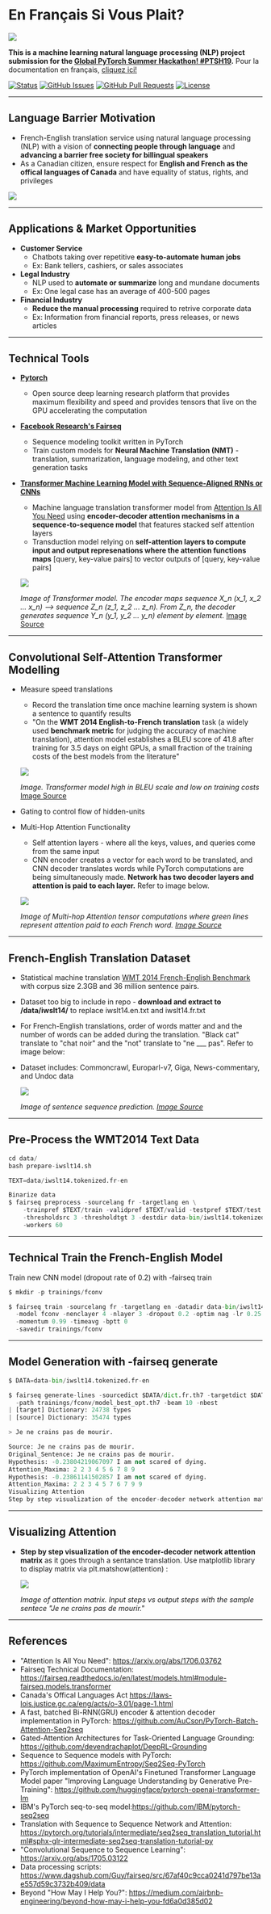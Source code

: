 # En Français Si Vous Plait?

![](https://github.com/lucylow/En_francais_si_vous_plait-/blob/master/screenshots/pytorch%20banner.png)

**This is a machine learning natural language processing (NLP) project submission for the [**Global PyTorch Summer Hackathon! #PTSH19**](https://pytorch.devpost.com/).** Pour la documentation en français, [cliquez ici!](https://github.com/lucylow/En_francais_si_vous_plait-/blob/master/README-fr.md)
<div>
  
  [![Status](https://img.shields.io/badge/status-active-success.svg)]()
  [![GitHub Issues](https://img.shields.io/github/issues/lucylow/En_francais_si_vous_plait-.svg)](https://github.com/lucylow/En_francais_si_vous_plait-/issues)
  [![GitHub Pull Requests](https://img.shields.io/github/issues-pr/lucylow/En_francais_si_vous_plait-.svg)](https://github.com/lucylow/En_francais_si_vous_plait-/pulls)
  [![License](https://img.shields.io/bower/l/bootstrap)]()

</div>

---

## Language Barrier Motivation
* French-English translation service using natural language processing (NLP) with a vision of **connecting people through language** and **advancing a barrier free society for billingual speakers**
* As a Canadian citizen, ensure respect for **English and French as the offical languages of Canada** and have equality of status, rights, and privileges

![](https://github.com/lucylow/En_francais_si_vous_plait-/blob/master/ma%20famille%20pic.png)

---

## Applications & Market Opportunities
* **Customer Service**
    * Chatbots taking over repetitive **easy-to-automate human jobs**
    * Ex: Bank tellers, cashiers, or sales associates
* **Legal Industry**
    * NLP used to **automate or summarize** long and mundane documents
    * Ex: One legal case has an average of 400-500 pages
* **Financial Industry**
    * **Reduce the manual processing** required to retrive corporate data
    * Ex: Information from financial reports, press releases, or news articles

---

## Technical Tools
* [**Pytorch**](https://pytorch.org/)
    * Open source deep learning research platform that provides maximum flexibility and speed and provides tensors that live on the GPU accelerating the computation
* [**Facebook Research's Fairseq**](https://ai.facebook.com/tools/fairseq/)
    * Sequence modeling toolkit written in PyTorch
    * Train custom models for **Neural Machine Translation (NMT)** - translation, summarization, language modeling, and other text generation tasks
* [**Transformer Machine Learning Model with Sequence-Aligned RNNs or CNNs**](https://arxiv.org/pdf/1706.03762.pdf)
  * Machine language translation transformer model from [Attention Is All You Need](https://arxiv.org/pdf/1706.03762.pdf) using **encoder-decoder attention mechanisms in a sequence-to-sequence model** that features stacked self attention layers
  * Transduction model relying on **self-attention layers to compute input and output represenations where the attention functions maps** [query, key-value pairs] to vector outputs of [query, key-value pairs]
  
  
  ![](https://github.com/lucylow/En_francais_si_vous_plait-/blob/master/screenshots/Transformer-smaller-pic.png)


  *Image of Transformer model. The encoder maps sequence X_n (x_1, x_2 ... x_n) --> sequence Z_n (z_1, z_2 ... z_n). From Z_n, the decoder generates sequence Y_n (y_1, y_2 ... y_n) element by element.* [Image Source]()

---

## Convolutional Self-Attention Transformer Modelling
* Measure speed translations
  * Record the translation time once machine learning system is shown a sentence to quantify results
  * "On the **WMT 2014 English-to-French translation** task (a widely used **benchmark metric** for judging the accuracy of machine translation), attention model establishes a BLEU score of 41.8 after training for 3.5 days on eight GPUs, a small fraction of the training costs of the best models from the literature"

  ![](https://github.com/lucylow/En_francais_si_vous_plait-/blob/master/screenshots/Transformer%20BLEU%20scores%20Training%20Cost.png)
  
  *Image. Transformer model high in BLEU scale and low on training costs* [Image Source]()

* Gating to control flow of hidden-units
* Multi-Hop Attention Functionality
  * Self attention layers - where all the keys, values, and queries come from the same input
  * CNN encoder creates a vector for each word to be translated, and CNN decoder translates words while PyTorch computations are being simultaneously made. **Network has two decoder layers and attention is paid to each layer.** Refer to image below.

  ![](https://github.com/lucylow/En_francais_si_vous_plait-/blob/master/screenshots/translation_illustration.gif)
  
  *Image of Multi-hop Attention tensor computations where green lines represent attention paid to each French word. [Image Source]()*

---

## French-English Translation Dataset
* Statistical machine translation [WMT 2014 French-English Benchmark](http://statmt.org/wmt14/translation-task.html#Download) with corpus size 2.3GB and 36 million sentence pairs. 
* Dataset too big to include in repo - **download and extract to /data/iwslt14/** to replace iwslt14.en.txt and iwslt14.fr.txt
* For French-English translations, order of words matter and and the number of words can be added during the translation. "Black cat" translate to "chat noir" and the "not" translate to "ne ___ pas". Refer to image below:
* Dataset includes: Commoncrawl, Europarl-v7, Giga, News-commentary, and Undoc data

  ![](https://github.com/lucylow/En_francais_si_vous_plait-/blob/master/screenshots/sequence2equence_%20encoderdecoder.png)
  
  *Image of sentence sequence prediction. [Image Source]()*


---

## Pre-Process the WMT2014 Text Data

```python 
cd data/
bash prepare-iwslt14.sh

TEXT=data/iwslt14.tokenized.fr-en

Binarize data
$ fairseq preprocess -sourcelang fr -targetlang en \
    -trainpref $TEXT/train -validpref $TEXT/valid -testpref $TEXT/test \
    -thresholdsrc 3 -thresholdtgt 3 -destdir data-bin/iwslt14.tokenized.fr-en
    -workers 60
```

---

## Technical Train the French-English Model

Train new CNN model (dropout rate of 0.2) with -fairseq train
```python 
$ mkdir -p trainings/fconv

$ fairseq train -sourcelang fr -targetlang en -datadir data-bin/iwslt14.tokenized.fr-en \
  -model fconv -nenclayer 4 -nlayer 3 -dropout 0.2 -optim nag -lr 0.25 -clip 0.1 \
  -momentum 0.99 -timeavg -bptt 0 
  -savedir trainings/fconv
```

---

## Model Generation with -fairseq generate

```python 
$ DATA=data-bin/iwslt14.tokenized.fr-en

$ fairseq generate-lines -sourcedict $DATA/dict.fr.th7 -targetdict $DATA/dict.en.th7 \
  -path trainings/fconv/model_best_opt.th7 -beam 10 -nbest 
| [target] Dictionary: 24738 types
| [source] Dictionary: 35474 types

> Je ne crains pas de mourir.

Source: Je ne crains pas de mourir.
Original_Sentence: Je ne crains pas de mourir.
Hypothesis: -0.23804219067097 I am not scared of dying.
Attention_Maxima: 2 2 3 4 5 6 7 8 9
Hypothesis: -0.23861141502857 I am not scared of dying.
Attention_Maxima: 2 2 3 4 5 7 6 7 9 9
Visualizing Attention
Step by step visualization of the encoder-decoder network attention matrix as it goes through a sentance translation. Use matplotlib library to display matrix via plt.matshow(attention) :
```

---

## Visualizing Attention
* **Step by step visualization of the encoder-decoder network attention matrix** as it goes through a sentance translation. Use matplotlib library to display matrix via plt.matshow(attention) :

  ![](https://github.com/lucylow/En_francais_si_vous_plait-/blob/master/screenshots/attention_matrix.png)
  
  *Image of attention matrix. Input steps vs output steps with the sample sentece "Je ne crains pas de mourir."*

---

## References
* "Attention Is All You Need": https://arxiv.org/abs/1706.03762
* Fairseq Technical Documentation: https://fairseq.readthedocs.io/en/latest/models.html#module-fairseq.models.transformer
* Canada's Offical Languages Act https://laws-lois.justice.gc.ca/eng/acts/o-3.01/page-1.html
* A fast, batched Bi-RNN(GRU) encoder & attention decoder implementation in PyTorch: https://github.com/AuCson/PyTorch-Batch-Attention-Seq2seq
* Gated-Attention Architectures for Task-Oriented Language Grounding: https://github.com/devendrachaplot/DeepRL-Grounding
* Sequence to Sequence models with PyTorch: https://github.com/MaximumEntropy/Seq2Seq-PyTorch
* PyTorch implementation of OpenAI's Finetuned Transformer Language Model paper "Improving Language Understanding by Generative Pre-Training": https://github.com/huggingface/pytorch-openai-transformer-lm
* IBM's PyTorch seq-to-seq model:https://github.com/IBM/pytorch-seq2seq
* Translation with Sequence to Sequence Network and Attention: https://pytorch.org/tutorials/intermediate/seq2seq_translation_tutorial.html#sphx-glr-intermediate-seq2seq-translation-tutorial-py
* "Convolutional Sequence to Sequence Learning": https://arxiv.org/abs/1705.03122
* Data processing scripts: https://www.dagshub.com/Guy/fairseq/src/67af40c9cca0241d797be13ae557d59c3732b409/data
* Beyond "How May I Help You?": https://medium.com/airbnb-engineering/beyond-how-may-i-help-you-fd6a0d385d02

